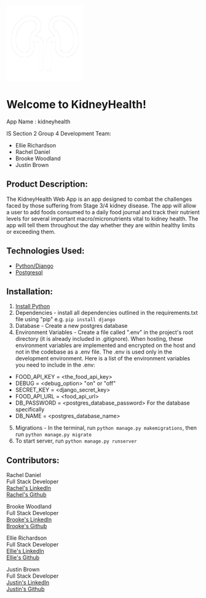 <img src="/white kidney.png" alt="kidney icon" width="200" height="200" style="">

# Welcome to KidneyHealth!

App Name : kidneyhealth

IS Section 2 Group 4
Development Team:

- Ellie Richardson
- Rachel Daniel
- Brooke Woodland
- Justin Brown

## Product Description:

The KidneyHealth Web App is an app designed to combat the challenges faced by those suffering from Stage 3/4 kidney disease. The app will allow a user to add foods consumed to a daily food journal and track their nutrient levels for several important macro/micronutrients vital to kidney health. The app will tell them throughout the day whether they are within healthy limits or exceeding them.

## Technologies Used:

- [Python/Django](https://www.djangoproject.com/)
- [Postgresql](https://www.postgresql.org/)

## Installation:

1. [Install Python](https://wiki.python.org/moin/BeginnersGuide/Download)
2. Dependencies - install all dependencies outlined in the requirements.txt file using "pip" e.g. `pip install django`
3. Database - Create a new postgres database
4. Environment Variables - Create a file called ".env" in the project's root directory (it is already included in .gitignore). When hosting, these environment variables are implemented and encrypted on the host and not in the codebase as a .env file. The .env is used only in the development environment. Here is a list of the environment variables you need to include in the .env:

- FOOD_API_KEY = <the_food_api_key>
- DEBUG = <debug_option> "on" or "off"
- SECRET_KEY = <django_secret_key>
- FOOD_API_URL = <food_api_url>
- DB_PASSWORD = <postgres_database_password> For the database specifically
- DB_NAME = <postgres_database_name>

5. Migrations - In the terminal, run `python manage.py makemigrations`, then run `python manage.py migrate`
6. To start server, run `python manage.py runserver`

## Contributors:

Rachel Daniel<br>
Full Stack Developer<br>
[Rachel's LinkedIn](https://www.linkedin.com/in/rachel-daniel1/)<br>
[Rachel's Github](https://github.com/rachel-daniel)

Brooke Woodland<br>
Full Stack Developer<br>
[Brooke's LinkedIn](https://www.linkedin.com/in/brooke-woodland/)<br>
[Brooke's Github](https://github.com/wb385334)

Ellie Richardson<br>
Full Stack Developer<br>
[Ellie's LinkedIn](https://www.linkedin.com/in/elizabethhaws/)<br>
[Ellie's Github](https://github.com/egrich17)

Justin Brown<br>
Full Stack Developer<br>
[Justin's LinkedIn](https://linkedin.com/in/justin~j~brown/)<br>
[Justin's Github](https://github.com/justinbrown11)
